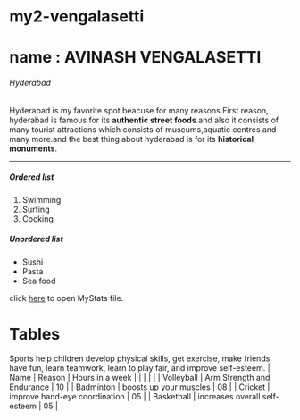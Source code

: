 # my2-vengalasetti
# name : AVINASH VENGALASETTI
###### Hyderabad
Hyderabad is my favorite spot beacuse for many reasons.First reason, hyderabad is famous for its **authentic street foods**.and also it consists of many tourist attractions which consists of museums,aquatic centres and many more.and the best thing about hyderabad is for its **historical monuments**.
***
##### Ordered list
1. Swimming
2. Surfing
3. Cooking
##### Unordered list
* Sushi
* Pasta
* Sea food

click [here](MyStats.md) to open MyStats file.

# Tables
Sports help children develop physical skills, get exercise, make friends, have fun, learn teamwork, learn to play fair, and improve self-esteem. 
| Name | Reason | Hours in a week |
|      |        |                 |
| Volleyball | Arm Strength and Endurance | 10 |
| Badminton |   boosts up your muscles | 08 |
| Cricket | improve hand-eye coordination | 05 |
| Basketball |  increases overall self-esteem | 05 |

